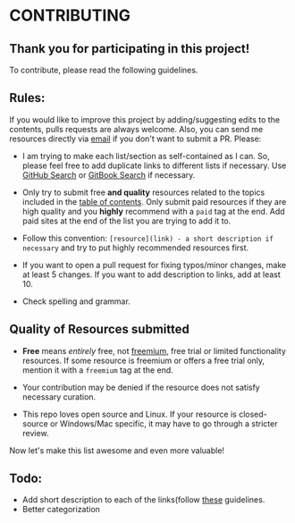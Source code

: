 # CONTRIBUTING

## Thank you for participating in this project!

To contribute, please read the following guidelines.

## Rules:

If you would like to improve this project by adding/suggesting edits to the contents, pulls requests are always welcome. Also, you can send me resources directly via [email](mailto:rsapkfff@pm.me) if you don't want to submit a PR. Please:

* I am trying to make each list/section as self-contained as I can. So, please feel free to add duplicate links to different lists if necessary. Use [GitHub Search](https://github.com/rsapkf/goodies/search?q=something&unscoped_q=something) or [GitBook Search](https://goodies.gitbook.io/goodies/) if necessary.

* Only try to submit free **and quality** resources related to the topics included in the [table of contents](README.md#table-of-contents). Only submit paid resources if they are high quality and you **highly** recommend with a `paid` tag at the end. Add paid sites at the end of the list you are trying to add it to.

* Follow this convention: `[resource](link) - a short description if necessary` and try to put highly recommended resources first.

* If you want to open a pull request for fixing typos/minor changes, make at least 5 changes. If you want to add description to links, add at least 10.

* Check spelling and grammar.

## Quality of Resources submitted

* **Free** means *entirely* free, not [freemium](https://en.wikipedia.org/wiki/Freemium), free trial or limited functionality resources. If some resource is freemium or offers a free trial only, mention it with a ```freemium``` tag at the end.

* Your contribution may be denied if the resource does not satisfy necessary curation.

* This repo loves open source and Linux. If your resource is closed-source or Windows/Mac specific, it may have to go through a stricter review.

Now let's make this list awesome and even more valuable!

## Todo:
- Add short description to each of the links(follow [these](https://github.com/sindresorhus/awesome/issues/928) guidelines.
- Better categorization
